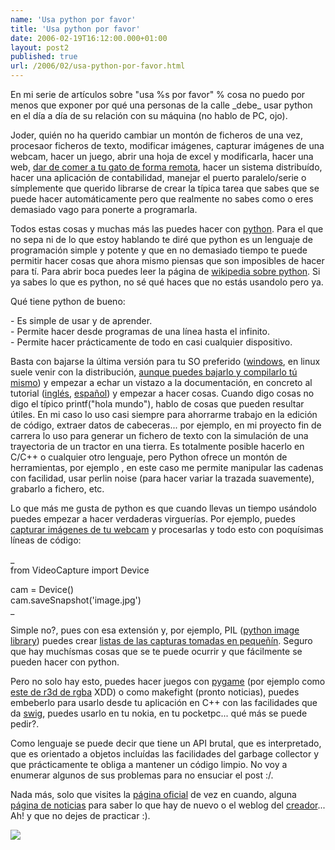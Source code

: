 ```yaml
---
name: 'Usa python por favor'
title: 'Usa python por favor'
date: 2006-02-19T16:12:00.000+01:00
layout: post2
published: true
url: /2006/02/usa-python-por-favor.html
---
```


En mi serie de artículos sobre "usa %s por favor" % cosa no puedo por menos que exponer por qué una personas de la calle \_debe\_ usar python en el día a día de su relación con su máquina (no hablo de PC, ojo).  
  
Joder, quién no ha querido cambiar un montón de ficheros de una vez, procesaor ficheros de texto, modificar imágenes, capturar imágenes de una webcam, hacer un juego, abrir una hoja de excel y modificarla, hacer una web, [dar de comer a tu gato de forma remota](http://www.linuxjournal.com/article/7403), hacer un sistema distribuído, hacer una aplicación de contabilidad, manejar el puerto paralelo/serie o símplemente que querido librarse de crear la típica tarea que sabes que se puede hacer automáticamente pero que realmente no sabes como o eres demasiado vago para ponerte a programarla.  
  
Todos estas cosas y muchas más las puedes hacer con [python](http://www.python.org/). Para el que no sepa ni de lo que estoy hablando te diré que python es un lenguaje de programación simple y potente y que en no demasiado tiempo te puede permitir hacer cosas que ahora mismo piensas que son imposibles de hacer para tí. Para abrir boca puedes leer la página de [wikipedia sobre python](http://es.wikipedia.org/wiki/Python). Si ya sabes lo que es python, no sé qué haces que no estás usandolo pero ya.  
  
Qué tiene python de bueno:  
  
\- Es simple de usar y de aprender.  
\- Permite hacer desde programas de una línea hasta el infinito.  
\- Permite hacer prácticamente de todo en casi cualquier dispositivo.  
  
Basta con bajarse la última versión para tu SO preferido ([windows](http://www.python.org/ftp/python/2.4.2/python-2.4.2.msi), en linux suele venir con la distribución, [aunque puedes bajarlo y compilarlo tú mismo](http://www.python.org/ftp/python/2.4.2/Python-2.4.2.tar.bz2)) y empezar a echar un vistazo a la documentación, en concreto al tutorial ([inglés](http://www.python.org/doc/2.4.2/tut/tut.html), [español](http://pyspanishdoc.sourceforge.net/tut/tut.html)) y empezar a hacer cosas. Cuando digo cosas no digo el típico printf("hola mundo"), hablo de cosas que pueden resultar útiles. En mi caso lo uso casi siempre para ahorrarme trabajo en la edición de código, extraer datos de cabeceras... por ejemplo, en mi proyecto fin de carrera lo uso para generar un fichero de texto con la simulación de una trayectoria de un tractor en una tierra. Es totalmente posible hacerlo en C/C++ o cualquier otro lenguaje, pero Python ofrece un montón de herramientas, por ejemplo , en este caso me permite manipular las cadenas con facilidad, usar perlin noise (para hacer variar la trazada suavemente), grabarlo a fichero, etc.  
  
Lo que más me gusta de python es que cuando llevas un tiempo usándolo puedes empezar a hacer verdaderas virguerías. Por ejemplo, puedes [capturar imágenes de tu webcam](http://videocapture.sourceforge.net/) y procesarlas y todo esto con poquísimas líneas de código:  
  
_  
from VideoCapture import Device  
  
cam = Device()  
cam.saveSnapshot('image.jpg')  
_  
  
Simple no?, pues con esa extensión y, por ejemplo, PIL ([python image library](http://www.pythonware.com/products/pil/)) puedes crear [listas de las capturas tomadas en pequeñín](http://www.pythonware.com/library/pil/handbook/introduction.htm). Seguro que hay muchísmas cosas que se te puede ocurrir y que fácilmente se pueden hacer con python.  
  
Pero no solo hay esto, puedes hacer juegos con [pygame](http://pygame.org/) (por ejemplo como [este de r3d de rgba](http://www.rgba.org/r3d/molefusion.zip) XDD) o como makefight (pronto noticias), puedes embeberlo para usarlo desde tu aplicación en C++ con las facilidades que da [swig](http://www.swig.org/), puedes usarlo en tu nokia, en tu pocketpc... qué más se puede pedir?.  
  
Como lenguaje se puede decir que tiene un API brutal, que es interpretado, que es orientado a objetos incluídas las facilidades del garbage collector y que prácticamente te obliga a mantener un código limpio. No voy a enumerar algunos de sus problemas para no ensuciar el post :/.  
  
Nada más, solo que visites la [página oficial](http://www.python.org/) de vez en cuando, alguna [página de noticias](http://www.pythonhispano.org/) para saber lo que hay de nuevo o el weblog del [creador](http://www.artima.com/weblogs/index.jsp?blogger=guido)... Ah! y que no dejes de practicar :).  
  
![](http://www.python.org/pics/PythonPowered.gif)